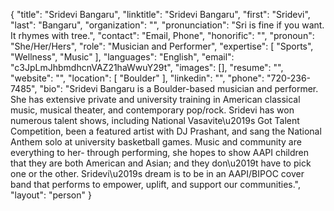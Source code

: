 {
  "title": "Sridevi Bangaru",
  "linktitle": "Sridevi Bangaru",
  "first": "Sridevi",
  "last": "Bangaru",
  "organization": "",
  "pronunciation": "Sri is fine if you want. It rhymes with tree.",
  "contact": "Email, Phone",
  "honorific": "",
  "pronoun": "She/Her/Hers",
  "role": "Musician and Performer",
  "expertise": [
    "Sports",
    "Wellness",
    "Music"
  ],
  "languages": "English",
  "email": "c3JpLmJhbmdhcnVAZ21haWwuY29t",
  "images": [],
  "resume": "",
  "website": "",
  "location": [
    "Boulder"
  ],
  "linkedin": "",
  "phone": "720-236-7485",
  "bio": "Sridevi Bangaru is a Boulder-based musician and performer. She has extensive private and university training in American classical music, musical theater, and contemporary pop/rock. Sridevi has won numerous talent shows, including National Vasavite\u2019s Got Talent Competition, been a featured artist with DJ Prashant, and sang the National Anthem solo at university basketball games. Music and community are everything to her- through performing, she hopes to show AAPI children that they are both American and Asian; and they don\u2019t have to pick one or the other. Sridevi\u2019s dream is to be in an AAPI/BIPOC cover band that performs to empower, uplift, and support our communities.",
  "layout": "person"
}
